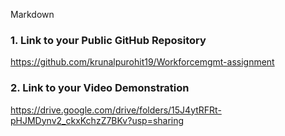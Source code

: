 Markdown

### 1. Link to your Public GitHub Repository

https://github.com/krunalpurohit19/Workforcemgmt-assignment

### 2. Link to your Video Demonstration

https://drive.google.com/drive/folders/15J4ytRFRt-pHJMDynv2_ckxKchzZ7BKv?usp=sharing
